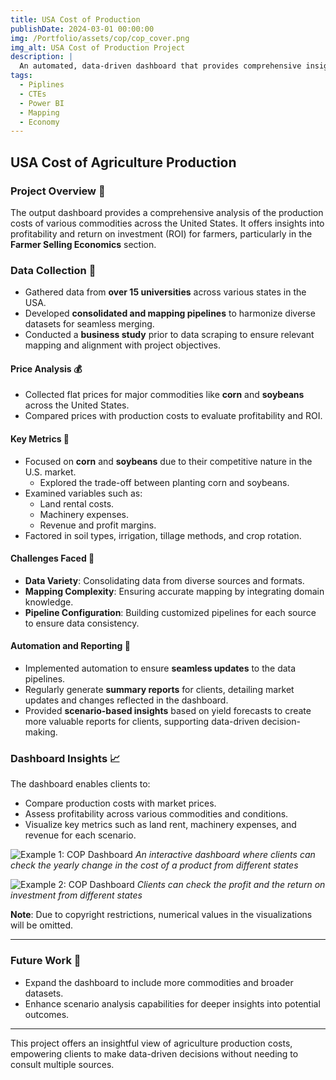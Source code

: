 ```yaml
---
title: USA Cost of Production
publishDate: 2024-03-01 00:00:00
img: /Portfolio/assets/cop/cop_cover.png
img_alt: USA Cost of Production Project
description: |
  An automated, data-driven dashboard that provides comprehensive insights into the cost of agriculture production, helping U.S. farmers evaluate profitability and make informed decisions.
tags:
  - Piplines
  - CTEs
  - Power BI
  - Mapping
  - Economy
---
```


## USA Cost of Agriculture Production

### Project Overview 📌
The output dashboard provides a comprehensive analysis of the production costs of various commodities across the United States. It offers insights into profitability and return on investment (ROI) for farmers, particularly in the **Farmer Selling Economics** section.

### Data Collection 🔁
- Gathered data from **over 15 universities** across various states in the USA.
- Developed **consolidated and mapping pipelines** to harmonize diverse datasets for seamless merging.
- Conducted a **business study** prior to data scraping to ensure relevant mapping and alignment with project objectives.

#### Price Analysis 💰
- Collected flat prices for major commodities like **corn** and **soybeans** across the United States.
- Compared prices with production costs to evaluate profitability and ROI.

#### Key Metrics 🔨
- Focused on **corn** and **soybeans** due to their competitive nature in the U.S. market.
  - Explored the trade-off between planting corn and soybeans.
- Examined variables such as:
  - Land rental costs.
  - Machinery expenses.
  - Revenue and profit margins.
- Factored in soil types, irrigation, tillage methods, and crop rotation.

####  Challenges Faced 💪
- **Data Variety**: Consolidating data from diverse sources and formats.
- **Mapping Complexity**: Ensuring accurate mapping by integrating domain knowledge.
- **Pipeline Configuration**: Building customized pipelines for each source to ensure data consistency.

#### Automation and Reporting 🤖
- Implemented automation to ensure **seamless updates** to the data pipelines.
- Regularly generate **summary reports** for clients, detailing market updates and changes reflected in the dashboard.
- Provided **scenario-based insights** based on yield forecasts to create more valuable reports for clients, supporting data-driven decision-making.

### Dashboard Insights 📈
The dashboard enables clients to:
- Compare production costs with market prices.
- Assess profitability across various commodities and conditions.
- Visualize key metrics such as land rent, machinery expenses, and revenue for each scenario.

![Example 1: COP Dashboard](/Portfolio/assets/cop/cop_example.png)
*An interactive dashboard where clients can check the yearly change in the cost of a product from different states*

![Example 2: COP Dashboard](/Portfolio/assets/cop/cop_example2.png)
*Clients can check the profit and the return on investment from different states*

**Note**: Due to copyright restrictions, numerical values in the visualizations will be omitted.

---

### Future Work 🚀
- Expand the dashboard to include more commodities and broader datasets.
- Enhance scenario analysis capabilities for deeper insights into potential outcomes.

---

This project offers an insightful view of agriculture production costs, empowering clients to make data-driven decisions without needing to consult multiple sources.
